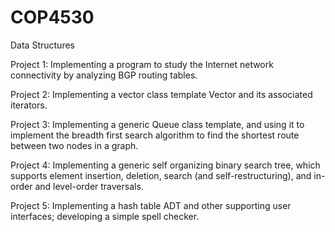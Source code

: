 # COP4530
Data Structures

Project 1: Implementing a program to study the Internet network connectivity by analyzing BGP routing tables.

Project 2: Implementing a vector class template Vector and its associated iterators.

Project 3: Implementing a generic Queue class template, and using it to implement the breadth first search algorithm to find the shortest route between two nodes in a graph. 

Project 4: Implementing a generic self organizing binary search tree, which supports element insertion, deletion, search (and self-restructuring), and in-order and level-order traversals.

Project 5: Implementing a hash table ADT and other supporting user interfaces; developing a simple spell checker.
